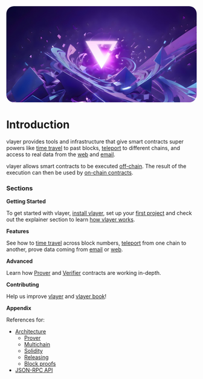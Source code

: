<img src="images/cover.jpg" style="border-radius: 20px" alt="Trustless verifiable data infrastructure powered by zero-knowledge proofs">

# Introduction

vlayer provides tools and infrastructure that give smart contracts super powers like [time travel](/features/time-travel.html) to past blocks, [teleport](/features/teleport.html) to different chains, and access to real data from the [web](/features/web.html) and [email](/features/email.html).

vlayer allows smart contracts to be executed [off-chain](/advanced/prover.html). The result of the execution can then be used by [on-chain contracts](/advanced/verifier.html).

### Sections
**Getting Started**

To get started with vlayer, [install vlayer]((/getting-started/installation.md)), set up your [first project](/getting-started/first-steps.html) and check out the explainer section to learn [how vlayer works]((/getting-started/how-it-works.html)).

**Features**

See how to [time travel](/features/time-travel.html) across block numbers, [teleport](/features/teleport.html) from one chain to another, prove data coming from [email](/features/email.html) or [web](/features/web.html).

**Advanced**

Learn how [Prover](/advanced/prover.html) and [Verifier](/advanced/verifier.html) contracts are working in-depth.

**Contributing**

Help us improve [vlayer](/contributing/vlayer.md) and [vlayer book](/contributing/book.md)!

**Appendix**

References for:
- [Architecture](/appendix/architecture/overview.html)
  - [Prover](/appendix/architecture/prover.html)
  - [Multichain](/appendix/architecture/multi.html)
  - [Solidity](/appendix/architecture/solidity.html)
  - [Releasing](/appendix/architecture/releasing.html)
  - [Block proofs](/appendix/architecture/block_proof.html)
- [JSON-RPC API](/appendix/api.md)